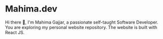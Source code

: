 # Mahima.dev
Hi there 👋, I'm Mahima Gajjar, a passionate self-taught Software Developer. You are exploring my personal website repository. The website is built with React JS.
